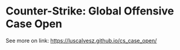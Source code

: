 # Counter-Strike: Global Offensive Case Open
See more on link:
https://luscalvesz.github.io/cs_case_open/
